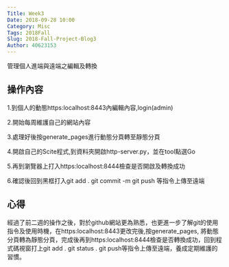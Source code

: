 ```yaml
---
Title: Week3
Date: 2018-09-28 10:00
Category: Misc
Tags: 2018Fall
Slug: 2018-Fall-Project-Blog3
Author: 40623153
---
```


管理個人進端與遠端之編輯及轉換

<!-- PELICAN_END_SUMMARY -->

操作內容
----

1.到個人的動態https:localhost:8443內編輯內容,login(admin)

2.開始每周維護自己的網站內容

3.處理好後按generate_pages進行動態分頁轉至靜態分頁

4.開啟自己的Scite程式,到資料夾開啟http-server.py，並在tool點選Go

5.再到瀏覽器上打入https:localhost:8444檢查是否開啟及轉換成功

6.確認後回到黑框打入git add . git commit -m git push 等指令上傳至遠端


[cp github 倉儲]: https://github.com/mdecourse/cp2018
[cp 課程網站]: https://mdecourse.github.io/cp2018/

心得
----

經過了前二週的操作之後，對於github網站更為熟悉，也更進一步了解git的使用指令及使用時機，在https:localhost:8443更改完後,按generate_pages, 將動態分頁轉為靜態分頁，完成後再到https:localhost:8444檢查是否轉換成功，回到程式碼視窗打上git add .  git status .  git push等指令上傳至遠端，養成定期維護的習慣。



